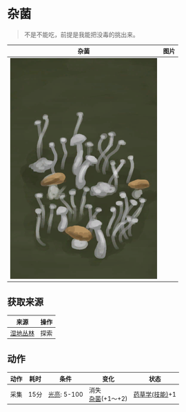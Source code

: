 # 杂菌  
> 不是不能吃，前提是我能把没毒的挑出来。  
  
  杂菌  |   图片   
 ----  |  ----:   
   |  ![](Sprite/AssortedMushroomsPlant.png)   
  
## 获取来源  
来源  |  操作  
----  |  ----  
[湿地丛林](Wetlands.md)  |  探索  
## 动作  
动作  |  耗时  |  条件  |  变化  |  状态  
----  |  ----  |  ----  |  ----  |  ----  
采集<br>  |  15分  |  [光亮](Light.md): 5-100  |  消失<br>[杂菌](AssortedMushrooms.md)(+1～+2)<br>  |  [药草学(技能)](Skill_Herbology.md)+1  
